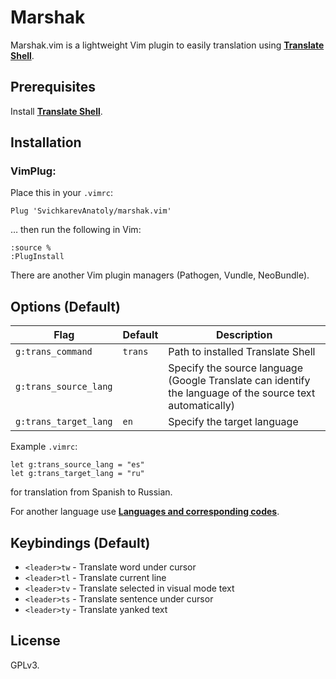 Marshak
=======
Marshak.vim is a lightweight Vim plugin to easily translation
using **[Translate Shell](https://github.com/soimort/translate-shell)**.

Prerequisites
-------------
Install **[Translate Shell](https://github.com/soimort/translate-shell/blob/develop/README.template.md#installation)**.

Installation
------------
### VimPlug:

Place this in your `.vimrc`:

`Plug 'SvichkarevAnatoly/marshak.vim'`

… then run the following in Vim:

```vim
:source %
:PlugInstall
```

There are another Vim plugin managers
(Pathogen, Vundle, NeoBundle).

Options (Default)
------------------------
|Flag|Default|Description|
|----|-------|-----------|
|`g:trans_command`|`trans`|Path to installed Translate Shell|
|`g:trans_source_lang`||Specify the source language (Google Translate can identify the language of the source text automatically)|
|`g:trans_target_lang`|`en`|Specify the target language|

Example `.vimrc`:
```vim
let g:trans_source_lang = "es"
let g:trans_target_lang = "ru"
```
for translation from Spanish to Russian.

For another language use **[Languages and corresponding codes](https://github.com/soimort/translate-shell#code-list)**.

Keybindings (Default)
-----------
- `<leader>tw` - Translate word under cursor
- `<leader>tl` - Translate current line
- `<leader>tv` - Translate selected in visual mode text
- `<leader>ts` - Translate sentence under cursor
- `<leader>ty` - Translate yanked text

License
-------
GPLv3.
